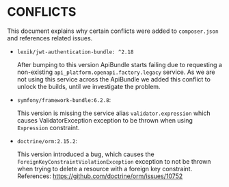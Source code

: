 # CONFLICTS

This document explains why certain conflicts were added to `composer.json` and
references related issues.

- `lexik/jwt-authentication-bundle: ^2.18`

  After bumping to this version ApiBundle starts failing due to requesting a non-existing `api_platform.openapi.factory.legacy` service.
  As we are not using this service across the ApiBundle we added this conflict to unlock the builds, until we investigate the problem.

- `symfony/framework-bundle:6.2.8`:

  This version is missing the service alias `validator.expression`
  which causes ValidatorException exception to be thrown when using `Expression` constraint. 

- `doctrine/orm:2.15.2`:

  This version introduced a bug, which causes the `ForeignKeyConstraintViolationException` exception to not be thrown when trying to delete a resource with a foreign key constraint.
  References: https://github.com/doctrine/orm/issues/10752

